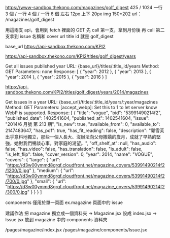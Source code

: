 https://www-sandbox.thekono.com/magazines/golf_digest
425 / 1024
一行 3 個 / 一行 4 個 / 一行 6 個
左右 12px
上下 20px
img 150\*202
url： /magazines/golf_digest

用這兩支 api，會用到 fetch 裡面的 GET
先 call 第一支，拿到月份後
再 call 第二支拿到 issue 名稱和 cover url
title id 就是 golf_digest

base_url
https://api-sandbox.thekono.com/KPI2

https://api-sandbox.thekono.com/KPI2/titles/golf_digest/years

Get all issues published year
URL: {base_url}/titles/:title_id/years
Method: GET
Parameters: none
Response:
[
{
"year": 2012
},
{
"year": 2013
},
{
"year": 2014
},
{
"year": 2015
},
{
"year": 2016
}
]

https://api-sandbox.thekono.com/KPI2/titles/golf_digest/years/2014/magazines

Get issues in a year
URL: {base_url}/titles/:title_id/years/:year/magazines
Method: GET
Parameters:
[accept_webp]: Set this to 1 to let server know WebP is supported.
Response:
[
{
"title": "vogue",
"bid": "53991490214f2",
"published_date": 1402541604,
"published_at": 1402541604,
"issue": "2014/6 月號 第 213 期",
"is_new": true,
"available_from": 0,
"available_to": 2147483647,
"has_pdf": true,
"has_fit_reading": false,
"description": "郭雪芙出乎意料地獨立，那些一個人長大、沒辦法向父母撒嬌的歲月，成就了早熟的堅強，她對我們暢談心事，對家庭的渴望。",
"off_shelf_at": null,
"has_audio": false,
"has_video": false,
"has_translation": false,
"is_adult": false,
"is_left_flip": false,
"cover_version": 0,
"year": 2014,
"name": "VOGUE",
"covers": {
"large": {
"url": "https://d3w00ymmd8grqf.cloudfront.net/magazine_covers/53991490214f2/1200/0.jpg"
},
"medium": {
"url": "https://d3w00ymmd8grqf.cloudfront.net/magazine_covers/53991490214f2/700/0.jpg"
},
"small": {
"url": "https://d3w00ymmd8grqf.cloudfront.net/magazine_covers/53991490214f2/300/0.jpg"
}
}
}
]

components 僅用於單一頁面
ex.magazine 頁面中的 issue

建議作法
把 magazine 獨立成一個資料夾
-> Magazine.jsx 設成 index.jsx
-> Issue.jsx 放到 magazine 中的 components 資料夾

/pages/magazine/index.jsx
/pages/magazine/components/Issue.jsx
